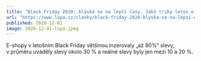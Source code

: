 ```yaml
---
title: "Black Friday 2020: blýská se na lepší časy. Jaké triky letos e-shopy používaly?"
url: "https://www.lupa.cz/clanky/black-friday-2020-blyska-se-na-lepsi-casy/"
published: 2020-12-01
image: 2020-12-01-lupa.jpeg
---
```


E-shopy v letošním Black Friday většinou inzerovaly „až 80%“ slevy, v průměru uváděly slevy okolo 30 % a reálné slevy byly jen mezi 10 a 20 %.
